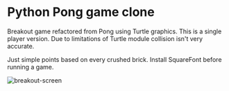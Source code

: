 # Python Pong game clone
Breakout game refactored from Pong using Turtle graphics. This is a single player version.
Due to limitations of Turtle module collision isn't very accurate.

Just simple points based on every crushed brick.
Install SquareFont before running a game.

![breakout-screen](https://github.com/pbrozek80/python-pong-game-clone/assets/172545917/039d67bc-27cc-4707-9b36-b107518965ab)
